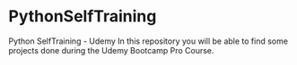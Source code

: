 # PythonSelfTraining
Python SelfTraining - Udemy
In this repository you will be able to find some projects done during the Udemy Bootcamp Pro Course.
